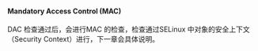 #### Mandatory Access Control (MAC)

DAC 检查通过后，会进行MAC 的检查，检查通过SELinux 中对象的安全上下文（Security Context）进行，下一章会具体说明。

